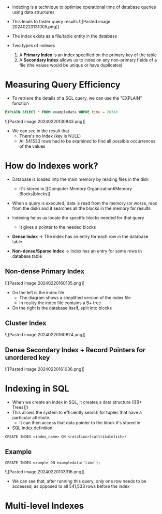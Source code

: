 - Indexing is a technique to optimise operational time of database queries using data structures
- This leads to faster query results
![[Pasted image 20240220131005.png]]

- The index exists as a file/table entity in the database
- Two types of indexes
	1) A **Primary Index** is an index specified on the primary key of the table
	2) A **Secondary Index** allows us to index on any non-primary fields of a file (the values would be unique or have duplicates)
# Measuring Query Efficiency
- To retrieve the details of a SQL query, we can use the "EXPLAIN" function
```SQL
EXPLAIN SELECT * FROM exampledata WHERE time = 26340
```

![[Pasted image 20240220130843.png]]

- We can see in the result that
	- There's no index (key is NULL)
	- All 541533 rows had to be examined to find all possible occurrences of the values

# How do Indexes work?
- Database is loaded into the main memory by reading files in the disk
	- It's stored in [[Computer Memory Organization#Memory Blocks|blocks]]
- When a query is executed, data is read from the memory (or worse, read from the disk) and it searches all the blocks in the memory for results
- Indexing helps us locate the specific blocks needed for that query
	- It gives a pointer to the needed blocks

- **Dense Index** -> The index has an entry for each row in the database table
- **Non-dense/Sparse Index** -> Index has an entry for some rows in database table
## Non-dense Primary Index
![[Pasted image 20240220160135.png]]
- On the left is the index file
	- The diagram shows a simplified version of the index file
	- In reality the index file contains a B+ tree
- On the right is the database itself, split into blocks
## Cluster Index
![[Pasted image 20240220160824.png]]

## Dense Secondary Index + Record Pointers for unordered key
![[Pasted image 20240220161036.png]]
# Indexing in SQL
- When we create an index in SQL, it creates a data structure ([[B+ Trees]])
- This allows the system to efficiently search for tuples that have a particular attribute.
	- It can then access that data pointer to the block it's stored in
- SQL index definition:
```MySQL
CREATE INDEX <index_name> ON <relation>(<attributelist>)
```

## Example
```mySQL
CREATE INDEX example ON exampledata('time');
```
![[Pasted image 20240220133316.png]]
- We can see that, after running this query, only one row needs to be accessed, as opposed to all 541,533 rows before the index


# Multi-level Indexes


